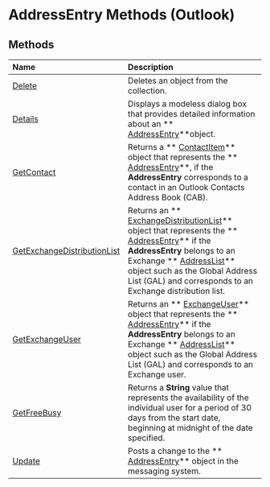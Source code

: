 
# AddressEntry Methods (Outlook)

## Methods



|**Name**|**Description**|
|:-----|:-----|
| [Delete](5aea93e6-cf3f-897a-41dd-5c5bfd59d4bb.md)|Deletes an object from the collection.|
| [Details](85457da6-c97a-387d-6c7e-40eb005b25aa.md)|Displays a modeless dialog box that provides detailed information about an  ** [AddressEntry](d4a0a85e-8bab-bc56-57bc-d70c3c570c8e.md)**object.|
| [GetContact](2364f180-475d-aff1-01e8-30a54e870404.md)|Returns a  ** [ContactItem](8e32093c-a678-f1fd-3f35-c2d8994d166f.md)** object that represents the ** [AddressEntry](d4a0a85e-8bab-bc56-57bc-d70c3c570c8e.md)**, if the  **AddressEntry** corresponds to a contact in an Outlook Contacts Address Book (CAB).|
| [GetExchangeDistributionList](060ac302-b916-d85d-5ba8-c682894129e2.md)|Returns an  ** [ExchangeDistributionList](2830dfba-6c0a-a81f-6b98-92ac2aafb59d.md)** object that represents the ** [AddressEntry](d4a0a85e-8bab-bc56-57bc-d70c3c570c8e.md)** if the **AddressEntry** belongs to an Exchange ** [AddressList](84611afe-48b1-185b-df4b-0f004e7436ff.md)** object such as the Global Address List (GAL) and corresponds to an Exchange distribution list.|
| [GetExchangeUser](eaaafd52-42c9-7f6b-1acb-0b987496d604.md)|Returns an  ** [ExchangeUser](6ec117d1-7fdb-aa36-b567-1242f8238df0.md)** object that represents the ** [AddressEntry](d4a0a85e-8bab-bc56-57bc-d70c3c570c8e.md)** if the **AddressEntry** belongs to an Exchange ** [AddressList](84611afe-48b1-185b-df4b-0f004e7436ff.md)** object such as the Global Address List (GAL) and corresponds to an Exchange user.|
| [GetFreeBusy](8f3c7cbe-a4b5-ef5c-d7d3-1b38273f6f59.md)|Returns a  **String** value that represents the availability of the individual user for a period of 30 days from the start date, beginning at midnight of the date specified.|
| [Update](099d83cf-01ff-21f8-aabb-ccfd497bab24.md)|Posts a change to the  ** [AddressEntry](d4a0a85e-8bab-bc56-57bc-d70c3c570c8e.md)** object in the messaging system.|
